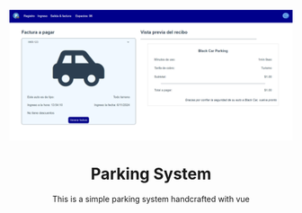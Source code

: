 <div align="center">

![Parking example](./.doc/example.png "Parking system")

# Parking System

This is a simple parking system handcrafted with vue

</div>
